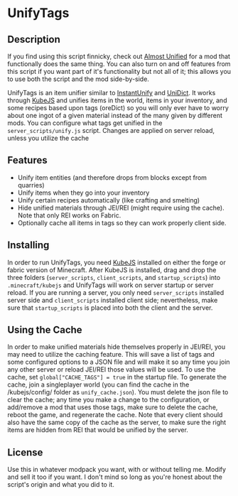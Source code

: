 # UnifyTags

## Description

If you find using this script finnicky, check out [Almost Unified](https://modrinth.com/mod/almost-unified) for a mod that functionally does the same thing. You can also turn on and off features from this script if you want part of it's functionality but not all of it; this allows you to use both the script and the mod side-by-side.

UnifyTags is an item unifier similar to [InstantUnify](https://www.curseforge.com/minecraft/mc-mods/instantunify) and [UniDict](https://www.curseforge.com/minecraft/mc-mods/unidict). It works through [KubeJS](https://www.curseforge.com/minecraft/mc-mods/kubejs) and unifies items in the world, items in your inventory, and some recipes based upon tags (oreDict) so you will only ever have to worry about one ingot of a given material instead of the many given by different mods. You can configure what tags get unified in the `server_scripts/unify.js` script. Changes are applied on server reload, unless you utilize the cache

## Features

- Unify item entities (and therefore drops from blocks except from quarries)
- Unify items when they go into your inventory
- Unify certain recipes automatically (like crafting and smelting)
- Hide unified materials through JEI/REI (might require using the cache). Note that only REI works on Fabric.
- Optionally cache all items in tags so they can work properly client side.

## Installing

In order to run UnifyTags, you need [KubeJS](https://www.curseforge.com/minecraft/mc-mods/kubejs) installed on either the forge or fabric version of Minecraft. After KubeJS is installed, drag and drop the three folders (`server_scripts`, `client_scripts`, and `startup_scripts`) into `.minecraft/kubejs` and UnifyTags will work on server startup or server reload. If you are running a server, you only need `server_scripts` installed server side and `client_scripts` installed client side; nevertheless, make sure that `startup_scripts` is placed into both the client and the server.

## Using the Cache

In order to make unified materials hide themselves properly in JEI/REI, you may need to utilize the caching feature. This will save a list of tags and some configured options to a JSON file and will make it so any time you join any other server or reload JEI/REI those values will be used. To use the cache, set `global["CACHE_TAGS"] = true` in the startup file. To generate the cache, join a singleplayer world (you can find the cache in the /kubejs/config/ folder as `unify_cache.json`). You must delete the json file to clear the cache; any time you make a change to the configuration, or add/remove a mod that uses those tags, make sure to delete the cache, reboot the game, and regenerate the cache. Note that every client should also have the same copy of the cache as the server, to make sure the right items are hidden from REI that would be unified by the server.

## License

Use this in whatever modpack you want, with or without telling me. Modify and sell it too if you want. I don't mind so long as you're honest about the script's origin and what you did to it.
